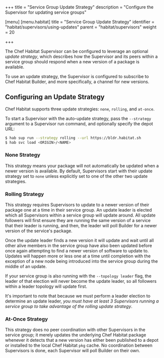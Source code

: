 +++
title = "Service Group Update Strategy"
description = "Configure the Supervisor for updating service groups"

[menu]
  [menu.habitat]
    title = "Service Group Update Strategy"
    identifier = "habitat/supervisors/using-updates"
    parent = "habitat/supervisors"
    weight = 20

+++

The Chef Habitat Supervisor can be configured to leverage an optional _update strategy_, which describes how the Supervisor and its peers within a service group should respond when a new version of a package is available.

To use an update strategy, the Supervisor is configured to subscribe to Chef Habitat Builder, and more specifically, a channel for new versions.

## Configuring an Update Strategy

Chef Habitat supports three update strategies: `none`, `rolling`, and `at-once`.

To start a Supervisor with the auto-update strategy, pass the `--strategy` argument to a Supervisor run command, and optionally specify the depot URL:

```bash
$ hab sup run --strategy rolling --url https://bldr.habitat.sh
$ hab svc load <ORIGIN>/<NAME>
```

### None Strategy

This strategy means your package will not automatically be updated when a newer version is available. By default, Supervisors start with their update strategy set to `none` unless explicitly set to one of the other two update strategies.

### Rolling Strategy

This strategy requires Supervisors to update to a newer version of their package one at a time in their service group. An update leader is elected which all Supervisors within a service group will update around. All update followers will first ensure they are running the same version of a service that their leader is running, and then, the leader will poll Builder for a newer version of the service's package.

Once the update leader finds a new version it will update and wait until all other alive members in the service group have also been updated before once again attempting to find a newer version of software to update to. Updates will happen more or less one at a time until completion with the exception of a new node being introduced into the service group during the middle of an update.

If your service group is also running with the `--topology leader` flag, the leader of that election will never become the update leader, so all followers within a leader topology will update first.

It's important to note that because we must perform a leader election to determine an update leader, *you must have at least 3 Supervisors running a service group to take advantage of the rolling update strategy*.

### At-Once Strategy

This strategy does no peer coordination with other Supervisors in the service group; it merely updates the underlying Chef Habitat package whenever it detects that a new version has either been published to a depot or installed to the local Chef Habitat `pkg` cache. No coordination between Supervisors is done, each Supervisor will poll Builder on their own.
